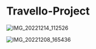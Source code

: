 # Travello-Project



![IMG_20221214_112526](https://user-images.githubusercontent.com/119035329/207517888-38160485-cbe6-48a5-90cd-a10211e49efb.jpg)



![IMG_20221208_165436](https://user-images.githubusercontent.com/119035329/206434916-e1aff819-5940-4632-8437-140a2f2ef43c.jpg)
